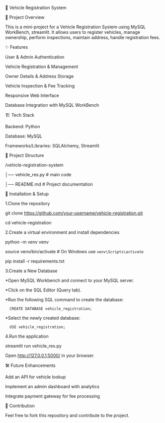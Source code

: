 
🚗 Vehicle Registration System

📌 Project Overview

This is a mini-project for a Vehicle Registration System using MySQL WorkBench, streamlit. It allows users to register vehicles, manage ownership, perform inspections, maintain address, handle registration fees.

✨ Features

User & Admin Authentication

Vehicle Registration & Management

Owner Details & Address Storage

Vehicle Inspection & Fee Tracking

Responsive Web Interface

Database Integration with MySQL WorkBench

🏗 Tech Stack

Backend: Python

Database: MySQL

Frameworks/Libraries: SQLAlchemy, Streamlit

📂 Project Structure

/vehicle-registration-system

│── vehicle_res.py # main code

│── README.md     # Project documentation

🚀 Installation & Setup

1.Clone the repository

   git clone https://github.com/your-username/vehicle-registration.git
   
   cd vehicle-registration

2.Create a virtual environment and install dependencies
   
   python -m venv venv
   
   source venv/bin/activate  # On Windows use `venv\Scripts\activate`
   
   pip install -r requirements.txt

3.Create a New Database
   
   *Open MySQL Workbench and connect to your MySQL server.
   
   *Click on the SQL Editor (Query tab).
   
   *Run the following SQL command to create the database:

      CREATE DATABASE vehicle_registration;
   *Select the newly created database:

      USE vehicle_registration;

4.Run the application

   streamlit run vehicle_res.py
   
   Open http://127.0.0.1:5000/ in your browser.

🛠 Future Enhancements

Add an API for vehicle lookup

Implement an admin dashboard with analytics

Integrate payment gateway for fee processing

🤝 Contribution

Feel free to fork this repository and contribute to the project.
